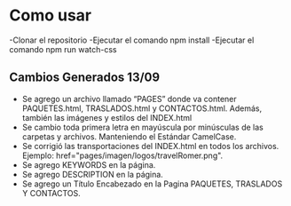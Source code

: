 # Como usar
-Clonar el repositorio
-Ejecutar el comando npm install
-Ejecutar el comando npm run watch-css

## Cambios Generados 13/09
- Se agrego un archivo llamado “PAGES” donde va contener PAQUETES.html, TRASLADOS.html y CONTACTOS.html. Además, también las imágenes y estilos del INDEX.html
- Se cambio toda primera letra en mayúscula por minúsculas de las carpetas y archivos. Manteniendo el Estándar CamelCase.
- Se corrigió las transportaciones del INDEX.html en todos los archivos. Ejemplo: href="pages/imagen/logos/travelRomer.png".
- Se agrego KEYWORDS en la página.
- Se agrego DESCRIPTION en la página.
- Se agrego un Título Encabezado en la Pagina PAQUETES, TRASLADOS Y CONTACTOS.
